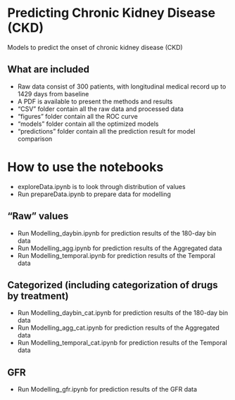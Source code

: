 # Predicting Chronic Kidney Disease (CKD)
Models to predict the onset of chronic kidney disease (CKD)

## What are included
* Raw data consist of 300 patients, with longitudinal medical record up to 1429 days from baseline
* A PDF is available to present the methods and results
* “CSV” folder contain all the raw data and processed data
* “figures” folder contain all the ROC curve
* “models” folder contain all the optimized models
* “predictions” folder contain all the prediction result for model comparison

# How to use the notebooks
* exploreData.ipynb is to look through distribution of values
* Run prepareData.ipynb to prepare data for modelling

## “Raw” values
* Run Modelling_daybin.ipynb for prediction results of the 180-day bin data
* Run Modelling_agg.ipynb for prediction results of the Aggregated data
* Run Modelling_temporal.ipynb for prediction results of the Temporal data

## Categorized (including categorization of drugs by treatment)
* Run Modelling_daybin_cat.ipynb for prediction results of the 180-day bin data
* Run Modelling_agg_cat.ipynb for prediction results of the Aggregated data
* Run Modelling_temporal_cat.ipynb for prediction results of the Temporal data

## GFR
* Run Modelling_gfr.ipynb for prediction results of the GFR data
